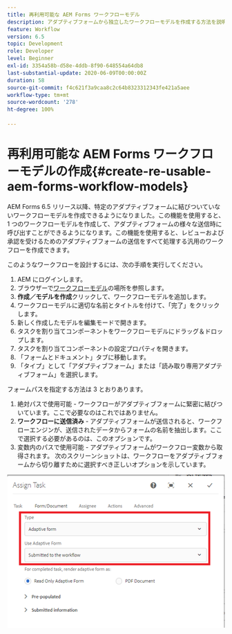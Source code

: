 ```yaml
---
title: 再利用可能な AEM Forms ワークフローモデル
description: アダプティブフォームから独立したワークフローモデルを作成する方法を説明します。
feature: Workflow
version: 6.5
topic: Development
role: Developer
level: Beginner
exl-id: 3354a58b-d58e-4ddb-8f90-648554a64db8
last-substantial-update: 2020-06-09T00:00:00Z
duration: 58
source-git-commit: f4c621f3a9caa8c2c64b8323312343fe421a5aee
workflow-type: tm+mt
source-wordcount: '278'
ht-degree: 100%

---
```


# 再利用可能な AEM Forms ワークフローモデルの作成{#create-re-usable-aem-forms-workflow-models}

AEM Forms 6.5 リリース以降、特定のアダプティブフォームに結びついていないワークフローモデルを作成できるようになりました。この機能を使用すると、1 つのワークフローモデルを作成して、アダプティブフォームの様々な送信時に呼び出すことができるようになります。この機能を使用すると、レビューおよび承認を受けるためのアダプティブフォームの送信をすべて処理する汎用のワークフローを作成できます。

このようなワークフローを設計するには、次の手順を実行してください。

1. AEM にログインします。
1. ブラウザーで[ワークフローモデル](http://localhost:4502/libs/cq/workflow/admin/console/content/models.html)の場所を参照します。
1. __作成／モデルを作成__&#x200B;クリックして、ワークフローモデルを追加します。
1. ワークフローモデルに適切な名前とタイトルを付けて、「完了」をクリックします。
1. 新しく作成したモデルを編集モードで開きます。
1. タスクを割り当てコンポーネントをワークフローモデルにドラッグ＆ドロップします。
1. タスクを割り当てコンポーネントの設定プロパティを開きます。
1. 「フォームとドキュメント」タブに移動します。
1. 「タイプ」として「アダプティブフォーム」または「読み取り専用アダプティブフォーム」を選択します。

フォームパスを指定する方法は 3 とおりあります。

1. 絶対パスで使用可能 - ワークフローがアダプティブフォームに緊密に結びついています。ここで必要なのはこれではありません。
1. **ワークフローに送信済み** - アダプティブフォームが送信されると、ワークフローエンジンが、送信されたデータからフォームの名前を抽出します。ここで選択する必要があるのは、このオプションです。
1. 変数内のパスで使用可能 - アダプティブフォームがワークフロー変数から取得されます。
次のスクリーンショットは、ワークフローをアダプティブフォームから切り離すために選択すべき正しいオプションを示しています。

![再利用可能な AEM Forms ワークフローモデル](assets/workflomodel.PNG)
